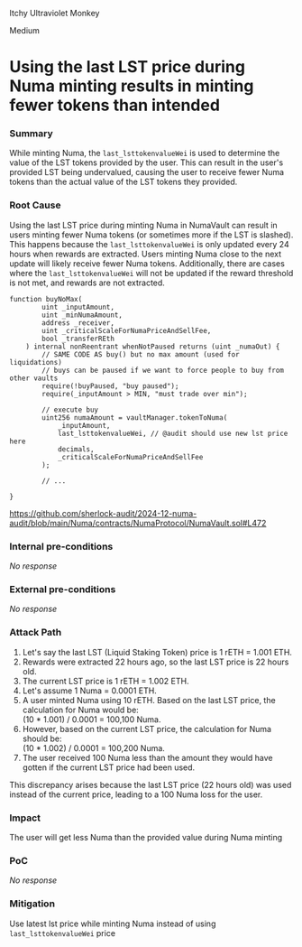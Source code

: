Itchy Ultraviolet Monkey

Medium

# Using the last LST price during Numa minting results in minting fewer tokens than intended

### Summary

While minting Numa, the `last_lsttokenvalueWei` is used to determine the value of the LST tokens provided by the user. This can result in the user's provided LST being undervalued, causing the user to receive fewer Numa tokens than the actual value of the LST tokens they provided.

### Root Cause

Using the last LST price during minting Numa in NumaVault can result in users minting fewer Numa tokens (or sometimes more if the LST is slashed). This happens because the `last_lsttokenvalueWei` is only updated every 24 hours when rewards are extracted. Users minting Numa close to the next update will likely receive fewer Numa tokens. Additionally, there are cases where the `last_lsttokenvalueWei` will not be updated if the reward threshold is not met, and rewards are not extracted.  


```solidity
function buyNoMax(
        uint _inputAmount,
        uint _minNumaAmount,
        address _receiver,
        uint _criticalScaleForNumaPriceAndSellFee,
        bool _transferREth
    ) internal nonReentrant whenNotPaused returns (uint _numaOut) {
        // SAME CODE AS buy() but no max amount (used for liquidations)
        // buys can be paused if we want to force people to buy from other vaults
        require(!buyPaused, "buy paused");
        require(_inputAmount > MIN, "must trade over min");

        // execute buy
        uint256 numaAmount = vaultManager.tokenToNuma(
            _inputAmount,
            last_lsttokenvalueWei, // @audit should use new lst price here
            decimals,
            _criticalScaleForNumaPriceAndSellFee   
        );
        
        // ...
        
}
```
https://github.com/sherlock-audit/2024-12-numa-audit/blob/main/Numa/contracts/NumaProtocol/NumaVault.sol#L472

### Internal pre-conditions

_No response_

### External pre-conditions

_No response_

### Attack Path

1. Let's say the last LST (Liquid Staking Token) price is 1 rETH = 1.001 ETH.  
2. Rewards were extracted 22 hours ago, so the last LST price is 22 hours old.  
3. The current LST price is 1 rETH = 1.002 ETH.  
4. Let's assume 1 Numa = 0.0001 ETH.  
5. A user minted Numa using 10 rETH. Based on the last LST price, the calculation for Numa would be:  
   (10 * 1.001) / 0.0001 = 100,100 Numa.  
6. However, based on the current LST price, the calculation for Numa should be:  
   (10 * 1.002) / 0.0001 = 100,200 Numa.  
7. The user received 100 Numa less than the amount they would have gotten if the current LST price had been used.  

This discrepancy arises because the last LST price (22 hours old) was used instead of the current price, leading to a 100 Numa loss for the user.  


### Impact

The user will get less Numa than the provided value during Numa minting

### PoC

_No response_

### Mitigation

Use latest lst price while minting Numa instead of using `last_lsttokenvalueWei` price